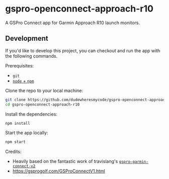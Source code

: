 # gspro-openconnect-approach-r10

A GSPro Connect app for Garmin Approach R10 launch monitors.

## Development

If you'd like to develop this project, you can checkout and run the app with the following commands.

Prerequisites:

- `git`
- [`node` + `npm`](https://nodejs.org/en/download/)

Clone the repo to your local machine:

```bash
git clone https://github.com/dudewheresmycode/gspro-openconnect-approach-r10
cd gspro-openconnect-approach-r10
```

Install the dependencies:

```bash
npm install
```

Start the app locally:

```bash
npm start
```

Credits:

- Heavily based on the fantastic work of travislang's [`gspro-garmin-connect-v2`](https://github.com/travislang/gspro-garmin-connect-v2)
- https://gsprogolf.com/GSProConnectV1.html
